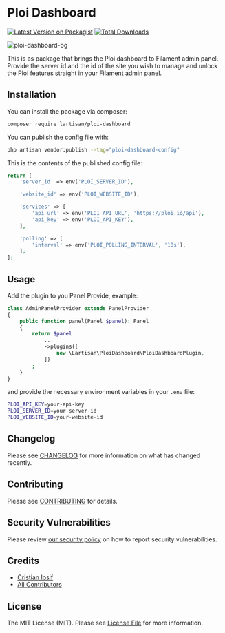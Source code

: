 # Ploi Dashboard

[![Latest Version on Packagist](https://img.shields.io/packagist/v/lartisan/ploi-dashboard.svg?style=flat-square)](https://packagist.org/packages/lartisan/ploi-dashboard)
[![Total Downloads](https://img.shields.io/packagist/dt/lartisan/ploi-dashboard.svg?style=flat-square)](https://packagist.org/packages/lartisan/ploi-dashboard)

![ploi-dashboard-og](https://filamentcomponents.com/plugins/ploi-dashboard.png)

This is as package that brings the Ploi dashboard to Filament admin panel. Provide the server id and the id of the site you wish to manage and unlock the Ploi features straight in your Filament admin panel.

## Installation

You can install the package via composer:

```bash
composer require lartisan/ploi-dashboard
```

You can publish the config file with:

```bash
php artisan vendor:publish --tag="ploi-dashboard-config"
```

This is the contents of the published config file:

```php
return [
    'server_id' => env('PLOI_SERVER_ID'),

    'website_id' => env('PLOI_WEBSITE_ID'),

    'services' => [
        'api_url' => env('PLOI_API_URL', 'https://ploi.io/api'),
        'api_key' => env('PLOI_API_KEY'),
    ],

    'polling' => [
        'interval' => env('PLOI_POLLING_INTERVAL', '10s'),
    ],
];
```

## Usage

Add the plugin to you Panel Provide, example:

```php
class AdminPanelProvider extends PanelProvider
{
    public function panel(Panel $panel): Panel
    {
        return $panel
            ...
            ->plugins([
                new \Lartisan\PloiDashboard\PloiDashboardPlugin,
            ])
        ;
    }
}
```

and provide the necessary environment variables in your `.env` file:

```bash
PLOI_API_KEY=your-api-key
PLOI_SERVER_ID=your-server-id
PLOI_WEBSITE_ID=your-website-id
```

## Changelog

Please see [CHANGELOG](CHANGELOG.md) for more information on what has changed recently.

## Contributing

Please see [CONTRIBUTING](.github/CONTRIBUTING.md) for details.

## Security Vulnerabilities

Please review [our security policy](../../security/policy) on how to report security vulnerabilities.

## Credits

- [Cristian Iosif](https://github.com/lartisan)
- [All Contributors](../../contributors)

## License

The MIT License (MIT). Please see [License File](LICENSE.md) for more information.

